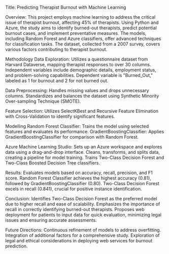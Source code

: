 Title: Predicting Therapist Burnout with Machine Learning

Overview:
This project employs machine learning to address the critical issue of therapist burnout, affecting 45% of therapists. Using Python and Azure, the study aims to identify burned-out therapists, predict potential burnout cases, and implement preventative measures. The models, including Random Forest and Azure classifiers, offer advanced techniques for classification tasks. The dataset, collected from a 2007 survey, covers various factors contributing to therapist burnout.


Methodology
Data Exploration:
Utilizes a questionnaire dataset from Harvard Dataverse, mapping therapist responses to over 30 columns.
Independent variables include demographic details, employment status, and problem-solving capabilities.
Dependent variable is "Burned_Out," labeled as 1 for burnout and 2 for not burned out.


Data Preprocessing:
Handles missing values and drops unnecessary columns.
Standardizes and balances the dataset using Synthetic Minority Over-sampling Technique (SMOTE).


Feature Selection:
Utilizes SelectKBest and Recursive Feature Elimination with Cross-Validation to identify significant features.


Modelling
Random Forest Classifier:
        Trains the model using selected features and evaluates its performance.
GradientBoostingClassifier:
        Applies GradientBoostingClassifier for comparison with Random Forest.


Azure Machine Learning Studio:
Sets up an Azure workspace and explores data using a drag-and-drop interface.
Cleans, transforms, and splits data, creating a pipeline for model training.
Trains Two-Class Decision Forest and Two-Class Boosted Decision Tree classifiers.


Results:
Evaluates models based on accuracy, recall, precision, and F1 score.
Random Forest Classifier achieves the highest accuracy (0.81), followed by GradientBoostingClassifier (0.80).
Two-Class Decision Forest excels in recall (0.841), crucial for positive instance identification.


Conclusion:
Identifies Two-Class Decision Forest as the preferred model due to higher recall and ease of scalability.
Emphasizes the importance of recall in correctly identifying burned-out therapists.
Proposes web deployment for patients to input data for quick evaluation, minimizing legal issues and ensuring accurate assessments.

Future Directions:
Continuous refinement of models to address overfitting.
Integration of additional factors for a comprehensive study.
Exploration of legal and ethical considerations in deploying web services for burnout prediction.
